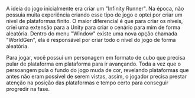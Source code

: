 A ideia do jogo inicialmente era criar um "Infinity Runner".
Na época, não possuia muita experiência criando esse tipo de jogo e optei por criar um nivel de plataformas finito.
O maior diferencial é que para criar os niveis, criei uma extensão para a Unity para criar o cenário para mim de forma aleatória.
Dentro do menu "Window" existe uma nova opção chamada "WorldGen", ela é responsável por criar todo o nivel do jogo de forma aleatória.

Para jogar, você possui um personagem em formato de cubo que precisa pular de plataforma em plataforma para ir avançando. Toda a vez que o persoangem pula
o fundo do jogo muda de cor, revelando plataformas que antes não eram possivel de serem vistas, assim, o jogador precisa prestar atenção na posição das plataformas
e tempo certo para conseguir progredir na fase.
